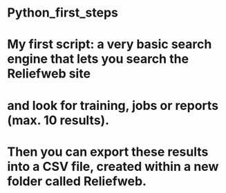 # Python_first_steps
# My first script: a very basic search engine that lets you search the Reliefweb site 
# and look for training, jobs or reports (max. 10 results). 
# Then you can export these results into a CSV file, created within a new folder called Reliefweb.
